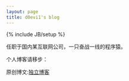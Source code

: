 ```yaml
---
layout: page
title: d0evi1's blog 
---
```

{% include JB/setup %}

任职于国内某互联网公司，一只奋战一线的程序猿。

个人博客请移步： 

原创博文:[独立博客](http://www.d0evi1.com)

